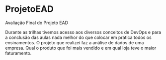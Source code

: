 # ProjetoEAD
Avaliação Final do Projeto EAD

Durante as trilhas tivemos acesso aos diversos conceitos de DevOps e para a conclusão das aulas nada melhor do que colocar em prática todos os ensinamentos.
O projeto que realizei faz a análise de dados de uma empresa. Qual o produto que foi mais vendido e em qual loja teve o maior faturamento.
